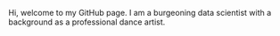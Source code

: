 Hi, welcome to my GitHub page. I am a burgeoning data scientist with a background as a professional dance artist.